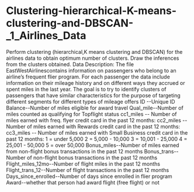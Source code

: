 # Clustering-hierarchical-K-means-clustering-and-DBSCAN-_1_Airlines_Data
Perform clustering (hierarchical,K means clustering and DBSCAN) for the airlines data to obtain optimum number of clusters.  Draw the inferences from the clusters obtained.  Data Description:   The file EastWestAirlinescontains information on passengers who belong to an airline’s frequent flier program. For each passenger the data include information on their mileage history and on different ways they accrued or spent miles in the last year. The goal is to try to identify clusters of passengers that have similar characteristics for the purpose of targeting different segments for different types of mileage offers  ID --Unique ID  Balance--Number of miles eligible for award travel  Qual_mile--Number of miles counted as qualifying for Topflight status  cc1_miles -- Number of miles earned with freq. flyer credit card in the past 12 months: cc2_miles -- Number of miles earned with Rewards credit card in the past 12 months: cc3_miles -- Number of miles earned with Small Business credit card in the past 12 months:  1 = under 5,000 2 = 5,000 - 10,000 3 = 10,001 - 25,000 4 = 25,001 - 50,000 5 = over 50,000  Bonus_miles--Number of miles earned from non-flight bonus transactions in the past 12 months  Bonus_trans--Number of non-flight bonus transactions in the past 12 months  Flight_miles_12mo--Number of flight miles in the past 12 months  Flight_trans_12--Number of flight transactions in the past 12 months  Days_since_enrolled--Number of days since enrolled in flier program  Award--whether that person had award flight (free flight) or not
